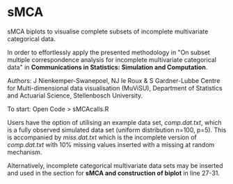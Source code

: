 # sMCA
sMCA biplots to visualise complete subsets of incomplete multivariate categorical data.

In order to effortlessly apply the presented methodology in "On subset multiple correspondence analysis for incomplete multivariate categorical data" in **Communications in Statistics: Simulation and Computation**.

Authors: J Nienkemper-Swanepoel, NJ le Roux & S Gardner-Lubbe
Centre for Multi-dimensional data visualisation (MuViSU), Department of Statistics and Actuarial Science, Stellenbosch University.

To start:
Open Code > sMCAcalls.R

Users have the option of utilising an example data set, *comp.dat.txt*, which is a fully observed simulated data set (uniform distribution n=100, p=5). This is accompanied by *miss.dat.txt* which is the incomplete version of *comp.dat.txt* with 10% missing values inserted with a missing at random mechanism.

Alternatively, incomplete categorical multivariate data sets may be inserted and used in the section for **sMCA and construction of biplot** in line 27-31.
